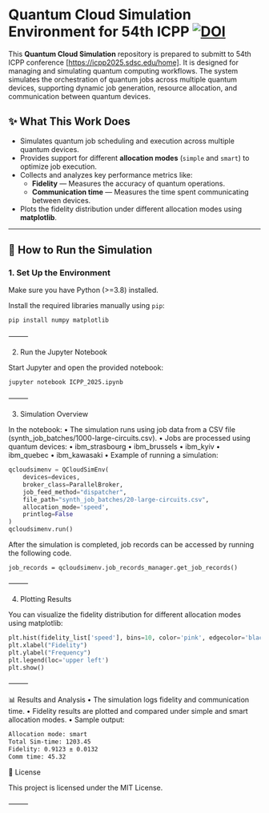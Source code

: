 # Quantum Cloud Simulation Environment for 54th ICPP  [![DOI](https://zenodo.org/badge/DOI/10.5281/zenodo.15897774.svg)](https://doi.org/10.5281/zenodo.15897774)


This **Quantum Cloud Simulation** repository is prepared to submitt to 54th ICPP conference [https://icpp2025.sdsc.edu/home]. It is designed for managing and simulating quantum computing workflows. The system simulates the orchestration of quantum jobs across multiple quantum devices, supporting dynamic job generation, resource allocation, and communication between quantum devices.

## ✨ **What This Work Does**
- Simulates quantum job scheduling and execution across multiple quantum devices.
- Provides support for different **allocation modes** (`simple` and `smart`) to optimize job execution.
- Collects and analyzes key performance metrics like:
  - **Fidelity** — Measures the accuracy of quantum operations.
  - **Communication time** — Measures the time spent communicating between devices.
- Plots the fidelity distribution under different allocation modes using **matplotlib**.

---

## 🚀 **How to Run the Simulation**
### 1. **Set Up the Environment**
Make sure you have Python (>=3.8) installed.

Install the required libraries manually using `pip`:

```bash
pip install numpy matplotlib
```


⸻

2. Run the Jupyter Notebook

Start Jupyter and open the provided notebook:
```bash
jupyter notebook ICPP_2025.ipynb

```

⸻

3. Simulation Overview

In the notebook:
  • The simulation runs using job data from a CSV file (synth_job_batches/1000-large-circuits.csv).
  • Jobs are processed using quantum devices:
  • ibm_strasbourg
  • ibm_brussels
  • ibm_kyiv
  • ibm_quebec
  • ibm_kawasaki
  • Example of running a simulation:
```python
qcloudsimenv = QCloudSimEnv(
    devices=devices,
    broker_class=ParallelBroker,
    job_feed_method="dispatcher",
    file_path="synth_job_batches/20-large-circuits.csv",
    allocation_mode='speed',
    printlog=False
)
qcloudsimenv.run()
```
After the simulation is completed, job records can be accessed by running the following code. 

```
job_records = qcloudsimenv.job_records_manager.get_job_records()
```

⸻

4. Plotting Results

You can visualize the fidelity distribution for different allocation modes using matplotlib:
```python
plt.hist(fidelity_list['speed'], bins=10, color='pink', edgecolor='black', alpha=0.7, label='EASM')
plt.xlabel("Fidelity")
plt.ylabel("Frequency")
plt.legend(loc='upper left')
plt.show()
```


⸻

📊 Results and Analysis
  • The simulation logs fidelity and communication time.
  • Fidelity results are plotted and compared under simple and smart allocation modes.
  • Sample output:
```bash
Allocation mode: smart
Total Sim-time: 1203.45
Fidelity: 0.9123 ± 0.0132
Comm time: 45.32
```


📄 License

This project is licensed under the MIT License.

⸻
